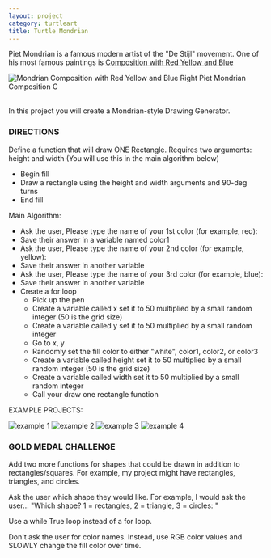 ```yaml
---
layout: project
category: turtleart
title: Turtle Mondrian
---
```


Piet Mondrian is a famous modern artist of the "De Stijl" movement. One of his most famous paintings is [Composition with Red Yellow and Blue](https://www.google.com/search?surl=1&biw=1211&bih=746&tbm=isch&sa=1&q=mondrian+composition+with+red+yellow+and+blue&oq=mondrian+comp&safe=active&ssui=on)

![Mondrian Composition with Red Yellow and Blue Right Piet Mondrian Composition C](/apcsp/turtleart/Mondrian-Composition-with-Red-Yellow-and-Blue-Right-Piet-Mondrian-Composition-C.-Images-via-piet-mondrian.org_.jpg)

<br>
In this project you will create a Mondrian-style Drawing Generator.

### DIRECTIONS

Define a function that will draw ONE Rectangle. Requires two arguments: height and width (You will use this in the main algorithm below)
  - Begin fill
  - Draw a rectangle using the height and width arguments and 90-deg turns
  - End fill

Main Algorithm:
  - Ask the user, Please type the name of your 1st color (for example, red):
  - Save their answer in a variable named color1
  - Ask the user, Please type the name of your 2nd color (for example, yellow):
  - Save their answer in another variable
  - Ask the user, Please type the name of your 3rd color (for example, blue):
  - Save their answer in another variable
  - Create a for loop
    - Pick up the pen
    - Create a variable called x set it to 50 multiplied by a small random integer (50 is the grid size)
    - Create a variable called y set it to 50 multiplied by a small random integer
    - Go to x, y
    - Randomly set the fill color to either "white", color1, color2, or color3
    - Create a variable called height set it to 50 multiplied by a small random integer (50 is the grid size)
    - Create a variable called width set it to 50 multiplied by a small random integer
    - Call your draw one rectangle function



EXAMPLE PROJECTS:


![example 1](/apcsp\turtleart\mon1.jpg)
![example 2](/apcsp\turtleart\mon2.jpg)
![example 3](/apcsp\turtleart\mon3.jpg)
![example 4](/apcsp\turtleart\mon4.jpg)

### GOLD MEDAL CHALLENGE

Add two more functions for shapes that could be drawn in addition to rectangles/squares. For example, my project might have rectangles, triangles, and circles.

Ask the user which shape they would like. For example, I would ask the user... "Which shape? 1 = rectangles, 2 = triangle, 3 = circles: "

Use a while True loop instead of a for loop.

Don't ask the user for color names. Instead, use RGB color values and SLOWLY change the fill color over time.

